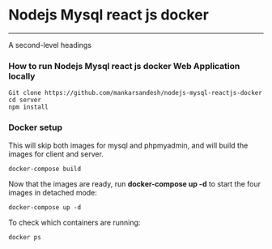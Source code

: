 # Nodejs Mysql react js docker
-----------------------
A second-level headings

### How to run Nodejs Mysql react js docker Web Application locally

```
Git clone https://github.com/mankarsandesh/nodejs-mysql-reactjs-docker
cd server 
npm install
```
### Docker setup
This will skip both images for mysql and phpmyadmin, and will build the images for client and server.
```
docker-compose build   
```
Now that the images are ready, run **docker-compose up -d** to start the four images in detached mode:
``` 
docker-compose up -d   
```
To check which containers are running:

```
docker ps
```

